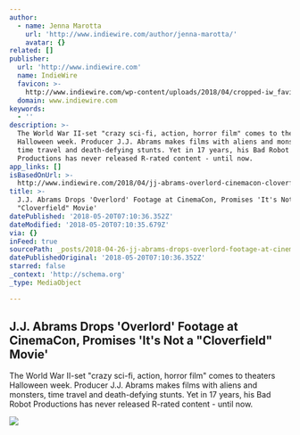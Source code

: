 ```yaml
---
author:
  - name: Jenna Marotta
    url: 'http://www.indiewire.com/author/jenna-marotta/'
    avatar: {}
related: []
publisher:
  url: 'http://www.indiewire.com'
  name: IndieWire
  favicon: >-
    http://www.indiewire.com/wp-content/uploads/2018/04/cropped-iw_favicon.png?w=192
  domain: www.indiewire.com
keywords:
  - ''
description: >-
  The World War II-set "crazy sci-fi, action, horror film" comes to theaters
  Halloween week. Producer J.J. Abrams makes films with aliens and monsters,
  time travel and death-defying stunts. Yet in 17 years, his Bad Robot
  Productions has never released R-rated content - until now.
app_links: []
isBasedOnUrl: >-
  http://www.indiewire.com/2018/04/jj-abrams-overlord-cinemacon-cloverfield-1201957453/
title: >-
  J.J. Abrams Drops 'Overlord' Footage at CinemaCon, Promises 'It's Not a
  "Cloverfield" Movie'
datePublished: '2018-05-20T07:10:36.352Z'
dateModified: '2018-05-20T07:10:35.679Z'
via: {}
inFeed: true
sourcePath: _posts/2018-04-26-jj-abrams-drops-overlord-footage-at-cinemacon-promises.md
datePublishedOriginal: '2018-05-20T07:10:36.352Z'
starred: false
_context: 'http://schema.org'
_type: MediaObject

---
```

<article style=""><h1>J.J. Abrams Drops 'Overlord' Footage at CinemaCon, Promises 'It's Not a "Cloverfield" Movie'</h1><p>The World War II-set "crazy sci-fi, action, horror film" comes to theaters Halloween week. Producer J.J. Abrams makes films with aliens and monsters, time travel and death-defying stunts. Yet in 17 years, his Bad Robot Productions has never released R-rated content - until now.</p><img src="http://www.indiewire.com/wp-content/uploads/2018/04/shutterstock_9634337b.jpg?w=780" /></article>
